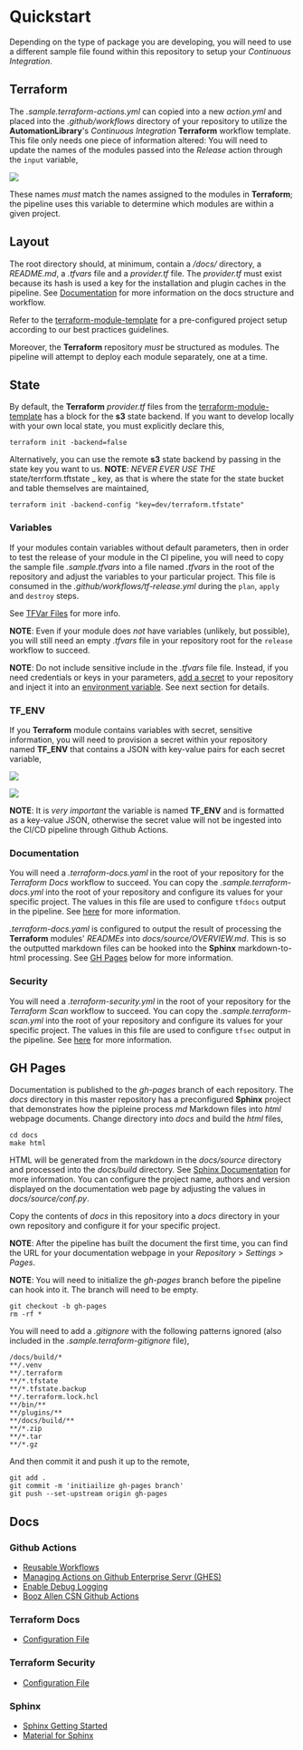 # Quickstart

Depending on the type of package you are developing, you will need to use a different sample file found within this repository to setup your _Continuous Integration_.

## Terraform

The _.sample.terraform-actions.yml_ can copied into a new _action.yml_ and placed into the _.github/workflows_ directory of your repository to utilize the **AutomationLibrary**'s _Continuous Integration_ **Terraform** workflow template. This file only needs one piece of information altered: You will need to update the names of the modules passed into the _Release_ action through the `input` variable,

![](./assets/module_input.png)

These names _must_ match the names assigned to the modules in **Terraform**; the pipeline uses this variable to determine which modules are within a given project.

## Layout

The root directory should, at minimum, contain a _/docs/_ directory, a _README.md_, a _.tfvars_ file and a _provider.tf_ file. The _provider.tf_ must exist because its hash is used a key for the installation and plugin caches in the pipeline. See [Documentation](#documentation) for more information on the docs structure and workflow.

Refer to the [terraform-module-template](https://github.boozallencsn.com/AutomationLibrary/terraform-module-template) for a pre-configured project setup according to our best practices guidelines.

Moreover, the **Terraform** repository _must_ be structured as modules. The pipeline will attempt to deploy each module separately, one at a time.

## State 

By default, the  **Terraform** _provider.tf_ files from the [terraform-module-template](https://github.boozallencsn.com/AutomationLibrary/terraform-module-template) has a block for the **s3** state backend. If you want to develop locally with your own local state, you must explicitly declare this,

```shell
terraform init -backend=false
```

Alternatively, you can use the remote **s3** state backend by passing in the state key you want to us. **NOTE**: _NEVER EVER USE THE_ state/terrform.tftstate _ key, as that is where the state for the state bucket and table themselves are maintained,

```shell
terraform init -backend-config "key=dev/terraform.tfstate"
```
### Variables

If your modules contain variables without default parameters, then in order to test the release of your module in the CI pipeline, you will need to copy the sample file _.sample.tfvars_ into a file named _.tfvars_ in the root of the repository and adjust the variables to your particular project. This file is consumed in the _.github/workflows/tf-release.yml_ during the `plan`, `apply` and `destroy` steps.

See [TFVar Files](https://www.terraform.io/language/values/variables#variable-definitions-tfvars-files) for more info. 

**NOTE**: Even if your module does _not_ have variables (unlikely, but possible), you will still need an empty _.tfvars_ file in your repository root for the `release` workflow to succeed.

**NOTE**: Do not include sensitive include in the _.tfvars_ file file. Instead, if you need credentials or keys in your parameters, [add a secret](https://docs.github.com/en/actions/security-guides/encrypted-secrets) to your repository and inject it into an [environment variable](https://docs.github.com/en/actions/using-workflows/workflow-syntax-for-github-actions#jobsjob_idstepsenv). See next section for details.

### TF_ENV

If you **Terraform** module contains variables with secret, sensitive information, you will need to provision a secret within your repository named **TF_ENV** that contains a JSON with key-value pairs for each secret variable,

![](assets/create_secret.png)

![](assets/define_secret.png)

**NOTE**: It is _very important_ the variable is named **TF_ENV** and is formatted as a key-value JSON, otherwise the secret value will not be ingested into the CI/CD pipeline through Github Actions.

### Documentation

You will need a _.terraform-docs.yaml_ in the root of your repository for the _Terraform Docs_ workflow to succeed. You can copy the _.sample.terraform-docs.yml_ into the root of your repository and configure its values for your specific project. The values in this file are used to configure `tfdocs` output in the pipeline. See [here](https://terraform-docs.io/user-guide/configuration/) for more information.

_.terraform-docs.yaml_ is configured to output the result of processing the **Terraform** modules' _READMEs_ into _docs/source/OVERVIEW.md_. This is so the outputted markdown files can be hooked into the **Sphinx** markdown-to-html processing. See [GH Pages](#gh-pages) below for more information.

### Security

You will need a _.terraform-security.yml_ in the root of your repository for the _Terraform Scan_ workflow to succeed. You can copy the _.sample.terraform-scan.yml_ into the root of your repository and configure its values for your specific project. The values in this file are used to configure `tfsec` output in the pipeline. See [here](https://aquasecurity.github.io/tfsec/v1.27.6/guides/configuration/config/) for more information.

## GH Pages

Documentation is published to the _gh-pages_ branch of each repository. The _docs_ directory in this master repository has a preconfigured **Sphinx** project that demonstrates how the pipleine process _md_ Markdown files into _html_ webpage documents. Change directory into _docs_ and build the _html_ files,

```shell
cd docs
make html
```

HTML will be generated from the markdown in the _docs/source_ directory and processed into the _docs/build_ directory. See [Sphinx Documentation](https://www.sphinx-doc.org/en/master/usage/quickstart.htm) for more information. You can configure the project name, authors and version displayed on the documentation web page by adjusting the values in _docs/source/conf.py_.

Copy the contents of _docs_ in this repository into a _docs_ directory in your own repository and configure it for your specific project.

**NOTE**: After the pipeline has built the document the first time, you can find the URL for your documentation webpage in your _Repository_ > _Settings_ > _Pages_.

**NOTE**: You will need to initialize the _gh-pages_ branch before the pipeline can hook into it. The branch will need to be empty.

```shell
git checkout -b gh-pages
rm -rf *
```

You will need to add a _.gitignore_ with the following patterns ignored (also included in the _.sample.terraform-gitignore_ file),

```
/docs/build/*
**/.venv
**/.terraform
**/*.tfstate
**/*.tfstate.backup
**/.terraform.lock.hcl
**/bin/**
**/plugins/**
**/docs/build/**
**/*.zip
**/*.tar
**/*.gz
```

And then commit it and push it up to the remote,

```shell
git add . 
git commit -m 'initiailize gh-pages branch'
git push --set-upstream origin gh-pages
```


## Docs
### Github Actions
- [Reusable Workflows](https://docs.github.com/en/actions/using-workflows/reusing-workflows#using-inputs-and-secrets-in-a-reusable-workflow)
- [Managing Actions on Github Enterprise Servr (GHES)](https://docs.github.com/en/enterprise-server@3.5/admin/github-actions/managing-access-to-actions-from-githubcom/about-using-actions-in-your-enterprise)
- [Enable Debug Logging](https://docs.github.com/en/actions/monitoring-and-troubleshooting-workflows/enabling-debug-logging)
- [Booz Allen CSN Github Actions](https://github.boozallencsn.com/actions)
### Terraform Docs
- [Configuration File](https://terraform-docs.io/user-guide/configuration/)
### Terraform Security
- [Configuration File](https://aquasecurity.github.io/tfsec/v1.27.6/guides/configuration/config/)
### Sphinx
- [Sphinx Getting Started](https://www.sphinx-doc.org/en/master/usage/quickstart.html)
- [Material for Sphinx](https://bashtage.github.io/sphinx-material/)
  